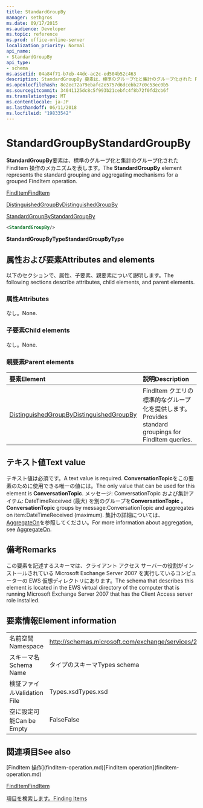 ```yaml
---
title: StandardGroupBy
manager: sethgros
ms.date: 09/17/2015
ms.audience: Developer
ms.topic: reference
ms.prod: office-online-server
localization_priority: Normal
api_name:
- StandardGroupBy
api_type:
- schema
ms.assetid: 04a84f71-b7eb-44dc-ac2c-ed504b52c463
description: StandardGroupBy 要素は、標準のグループ化と集計のグループ化された FindItem 操作のメカニズムを表します。
ms.openlocfilehash: 8e2ec72a79ebafc2e5757d6dcebb27c0c53ec0b5
ms.sourcegitcommit: 34041125dc8c5f993b21cebfc4f8b72f0fd2cb6f
ms.translationtype: MT
ms.contentlocale: ja-JP
ms.lasthandoff: 06/11/2018
ms.locfileid: "19833542"
---
```

# <a name="standardgroupby"></a><span data-ttu-id="e0436-103">StandardGroupBy</span><span class="sxs-lookup"><span data-stu-id="e0436-103">StandardGroupBy</span></span>

<span data-ttu-id="e0436-104">**StandardGroupBy**要素は、標準のグループ化と集計のグループ化された FindItem 操作のメカニズムを表します。</span><span class="sxs-lookup"><span data-stu-id="e0436-104">The **StandardGroupBy** element represents the standard grouping and aggregating mechanisms for a grouped FindItem operation.</span></span> 
  
[<span data-ttu-id="e0436-105">FindItem</span><span class="sxs-lookup"><span data-stu-id="e0436-105">FindItem</span></span>](finditem.md)
  
[<span data-ttu-id="e0436-106">DistinguishedGroupBy</span><span class="sxs-lookup"><span data-stu-id="e0436-106">DistinguishedGroupBy</span></span>](distinguishedgroupby.md)
  
[<span data-ttu-id="e0436-107">StandardGroupBy</span><span class="sxs-lookup"><span data-stu-id="e0436-107">StandardGroupBy</span></span>](standardgroupby.md)
  
```xml
<StandardGroupBy/>
```

 <span data-ttu-id="e0436-108">**StandardGroupByType**</span><span class="sxs-lookup"><span data-stu-id="e0436-108">**StandardGroupByType**</span></span>
## <a name="attributes-and-elements"></a><span data-ttu-id="e0436-109">属性および要素</span><span class="sxs-lookup"><span data-stu-id="e0436-109">Attributes and elements</span></span>

<span data-ttu-id="e0436-110">以下のセクションで、属性、子要素、親要素について説明します。</span><span class="sxs-lookup"><span data-stu-id="e0436-110">The following sections describe attributes, child elements, and parent elements.</span></span>
  
### <a name="attributes"></a><span data-ttu-id="e0436-111">属性</span><span class="sxs-lookup"><span data-stu-id="e0436-111">Attributes</span></span>

<span data-ttu-id="e0436-112">なし。</span><span class="sxs-lookup"><span data-stu-id="e0436-112">None.</span></span>
  
### <a name="child-elements"></a><span data-ttu-id="e0436-113">子要素</span><span class="sxs-lookup"><span data-stu-id="e0436-113">Child elements</span></span>

<span data-ttu-id="e0436-114">なし。</span><span class="sxs-lookup"><span data-stu-id="e0436-114">None.</span></span>
  
### <a name="parent-elements"></a><span data-ttu-id="e0436-115">親要素</span><span class="sxs-lookup"><span data-stu-id="e0436-115">Parent elements</span></span>

|<span data-ttu-id="e0436-116">**要素**</span><span class="sxs-lookup"><span data-stu-id="e0436-116">**Element**</span></span>|<span data-ttu-id="e0436-117">**説明**</span><span class="sxs-lookup"><span data-stu-id="e0436-117">**Description**</span></span>|
|:-----|:-----|
|[<span data-ttu-id="e0436-118">DistinguishedGroupBy</span><span class="sxs-lookup"><span data-stu-id="e0436-118">DistinguishedGroupBy</span></span>](distinguishedgroupby.md) <br/> |<span data-ttu-id="e0436-119">FindItem クエリの標準的なグループ化を提供します。</span><span class="sxs-lookup"><span data-stu-id="e0436-119">Provides standard groupings for FindItem queries.</span></span>  <br/> |
   
## <a name="text-value"></a><span data-ttu-id="e0436-120">テキスト値</span><span class="sxs-lookup"><span data-stu-id="e0436-120">Text value</span></span>

<span data-ttu-id="e0436-121">テキスト値は必須です。</span><span class="sxs-lookup"><span data-stu-id="e0436-121">A text value is required.</span></span> <span data-ttu-id="e0436-122">**ConversationTopic**をこの要素のために使用できる唯一の値には。</span><span class="sxs-lookup"><span data-stu-id="e0436-122">The only value that can be used for this element is **ConversationTopic**.</span></span> <span data-ttu-id="e0436-123">メッセージ: ConversationTopic および集計アイテム: DateTimeReceived (最大) を別のグループを**ConversationTopic** 。</span><span class="sxs-lookup"><span data-stu-id="e0436-123">**ConversationTopic** groups by message:ConversationTopic and aggregates on item:DateTimeReceived (maximum).</span></span> <span data-ttu-id="e0436-124">集計の詳細については、 [AggregateOn](aggregateon.md)を参照してください。</span><span class="sxs-lookup"><span data-stu-id="e0436-124">For more information about aggregation, see [AggregateOn](aggregateon.md).</span></span>
  
## <a name="remarks"></a><span data-ttu-id="e0436-125">備考</span><span class="sxs-lookup"><span data-stu-id="e0436-125">Remarks</span></span>

<span data-ttu-id="e0436-126">この要素を記述するスキーマは、クライアント アクセス サーバーの役割がインストールされている Microsoft Exchange Server 2007 を実行しているコンピューターの EWS 仮想ディレクトリにあります。</span><span class="sxs-lookup"><span data-stu-id="e0436-126">The schema that describes this element is located in the EWS virtual directory of the computer that is running Microsoft Exchange Server 2007 that has the Client Access server role installed.</span></span>
  
## <a name="element-information"></a><span data-ttu-id="e0436-127">要素情報</span><span class="sxs-lookup"><span data-stu-id="e0436-127">Element information</span></span>

|||
|:-----|:-----|
|<span data-ttu-id="e0436-128">名前空間</span><span class="sxs-lookup"><span data-stu-id="e0436-128">Namespace</span></span>  <br/> |http://schemas.microsoft.com/exchange/services/2006/types  <br/> |
|<span data-ttu-id="e0436-129">スキーマ名</span><span class="sxs-lookup"><span data-stu-id="e0436-129">Schema Name</span></span>  <br/> |<span data-ttu-id="e0436-130">タイプのスキーマ</span><span class="sxs-lookup"><span data-stu-id="e0436-130">Types schema</span></span>  <br/> |
|<span data-ttu-id="e0436-131">検証ファイル</span><span class="sxs-lookup"><span data-stu-id="e0436-131">Validation File</span></span>  <br/> |<span data-ttu-id="e0436-132">Types.xsd</span><span class="sxs-lookup"><span data-stu-id="e0436-132">Types.xsd</span></span>  <br/> |
|<span data-ttu-id="e0436-133">空に設定可能</span><span class="sxs-lookup"><span data-stu-id="e0436-133">Can be Empty</span></span>  <br/> |<span data-ttu-id="e0436-134">False</span><span class="sxs-lookup"><span data-stu-id="e0436-134">False</span></span>  <br/> |
   
## <a name="see-also"></a><span data-ttu-id="e0436-135">関連項目</span><span class="sxs-lookup"><span data-stu-id="e0436-135">See also</span></span>



<span data-ttu-id="e0436-136">
  [FindItem 操作](finditem-operation.md)</span><span class="sxs-lookup"><span data-stu-id="e0436-136">[FindItem operation](finditem-operation.md)</span></span>
  
[<span data-ttu-id="e0436-137">FindItem</span><span class="sxs-lookup"><span data-stu-id="e0436-137">FindItem</span></span>](finditem.md)


[<span data-ttu-id="e0436-138">項目を検索します。</span><span class="sxs-lookup"><span data-stu-id="e0436-138">Finding Items</span></span>](http://msdn.microsoft.com/library/63af1f9c-464b-4fca-9ae3-3d60f24ca93c%28Office.15%29.aspx)

